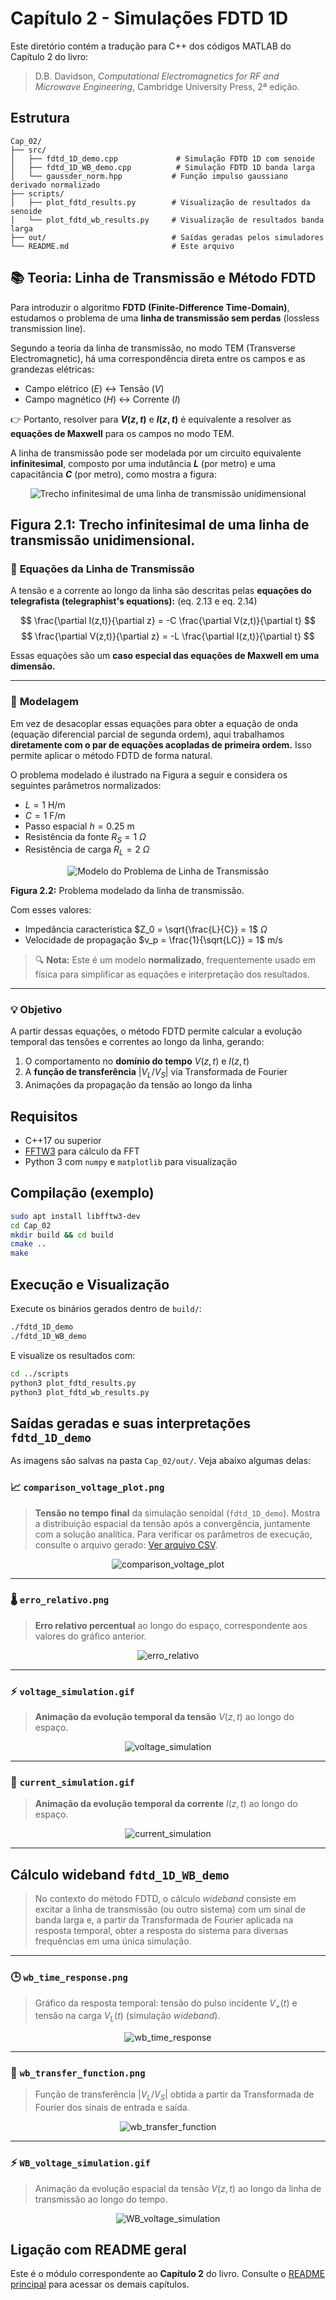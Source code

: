 # Capítulo 2 - Simulações FDTD 1D

Este diretório contém a tradução para C++ dos códigos MATLAB do Capítulo 2 do livro:

> D.B. Davidson, *Computational Electromagnetics for RF and Microwave Engineering*, Cambridge University Press, 2ª edição.

## Estrutura

```
Cap_02/
├── src/
│   ├── fdtd_1D_demo.cpp             # Simulação FDTD 1D com senoide
│   ├── fdtd_1D_WB_demo.cpp          # Simulação FDTD 1D banda larga
│   └── gaussder_norm.hpp           # Função impulso gaussiano derivado normalizado
├── scripts/
│   ├── plot_fdtd_results.py        # Visualização de resultados da senoide
│   └── plot_fdtd_wb_results.py     # Visualização de resultados banda larga
├── out/                            # Saídas geradas pelos simuladores
└── README.md                       # Este arquivo
```

## 📚 Teoria: Linha de Transmissão e Método FDTD

Para introduzir o algoritmo **FDTD (Finite-Difference Time-Domain)**, estudamos o problema de uma **linha de transmissão sem perdas** (lossless transmission line).

Segundo a teoria da linha de transmissão, no modo TEM (Transverse Electromagnetic), há uma correspondência direta entre os campos e as grandezas elétricas:

- Campo elétrico ($E$) ↔ Tensão ($V$)
- Campo magnético ($H$) ↔ Corrente ($I$)

👉 Portanto, resolver para **$V(z,t)$** e **$I(z,t)$** é equivalente a resolver as **equações de Maxwell** para os campos no modo TEM.

A linha de transmissão pode ser modelada por um circuito equivalente **infinitesimal**, composto por uma indutância **$L$** (por metro) e uma capacitância **$C$** (por metro), como mostra a figura:

<p align="center">
  <img src="img1.png" alt="Trecho infinitesimal de uma linha de transmissão unidimensional">
</p>

**Figura 2.1:** Trecho infinitesimal de uma linha de transmissão unidimensional.
---

### 📐 **Equações da Linha de Transmissão**

A tensão e a corrente ao longo da linha são descritas pelas **equações do telegrafista (telegraphist's equations):** (eq. 2.13 e eq. 2.14)

$$
\frac{\partial I(z,t)}{\partial z} = -C \frac{\partial V(z,t)}{\partial t}
$$
$$
\frac{\partial V(z,t)}{\partial z} = -L \frac{\partial I(z,t)}{\partial t}
$$

Essas equações são um **caso especial das equações de Maxwell em uma dimensão.**

---

### 🎯 **Modelagem**

Em vez de desacoplar essas equações para obter a equação de onda (equação diferencial parcial de segunda ordem), aqui trabalhamos **diretamente com o par de equações acopladas de primeira ordem.** Isso permite aplicar o método FDTD de forma natural.

O problema modelado é ilustrado na Figura a seguir e considera os seguintes parâmetros normalizados:

- $L = 1$ H/m
- $C = 1$ F/m
- Passo espacial $h = 0.25$ m
- Resistência da fonte $R_S = 1$ $\Omega$
- Resistência de carga $R_L = 2$ $\Omega$

<p align="center">
  <img src="img2.png" alt="Modelo do Problema de Linha de Transmissão">
</p>

**Figura 2.2:** Problema modelado da linha de transmissão.

Com esses valores:

- Impedância característica $Z_0 = \sqrt{\frac{L}{C}} = 1$ $\Omega$
- Velocidade de propagação $v_p = \frac{1}{\sqrt{LC}} = 1$ m/s

> 🔍 **Nota:** Este é um modelo **normalizado**, frequentemente usado em física para simplificar as equações e interpretação dos resultados.

---

### 💡 **Objetivo**

A partir dessas equações, o método FDTD permite calcular a evolução temporal das tensões e correntes ao longo da linha, gerando:

1. O comportamento no **domínio do tempo** $V(z,t)$ e $I(z,t)$
2. A **função de transferência** $|V_L / V_S|$ via Transformada de Fourier
3. Animações da propagação da tensão ao longo da linha

## Requisitos

- C++17 ou superior
- [FFTW3](http://www.fftw.org/) para cálculo da FFT
- Python 3 com `numpy` e `matplotlib` para visualização

## Compilação (exemplo)

```bash
sudo apt install libfftw3-dev
cd Cap_02
mkdir build && cd build
cmake ..
make
```

## Execução e Visualização

Execute os binários gerados dentro de `build/`:

```bash
./fdtd_1D_demo
./fdtd_1D_WB_demo
```

E visualize os resultados com:

```bash
cd ../scripts
python3 plot_fdtd_results.py
python3 plot_fdtd_wb_results.py
```

## Saídas geradas e suas interpretações `fdtd_1D_demo`

As imagens são salvas na pasta `Cap_02/out/`. Veja abaixo algumas delas:

### 📈 `comparison_voltage_plot.png`

> **Tensão no tempo final** da simulação senoidal (`fdtd_1D_demo`). Mostra a distribuição espacial da tensão após a convergência, juntamente com a solução analítica. Para verificar os parâmetros de execução, consulte o arquivo gerado: [Ver arquivo CSV](./out/simulation_parameters.csv).

<p align="center">
  <img src="out/comparison_voltage_plot.png" alt="comparison_voltage_plot">
</p>

---

### 🌡️ `erro_relativo.png`

> **Erro relativo percentual** ao longo do espaço, correspondente aos valores do gráfico anterior.

<p align="center">
  <img src="out/erro_relativo.png" alt="erro_relativo">
</p>

---

### ⚡ `voltage_simulation.gif`

> **Animação da evolução temporal da tensão** $V(z,t)$ ao longo do espaço.

<p align="center">
  <img src="out/voltage_simulation.gif" alt="voltage_simulation">
</p>

---

### 🔌 `current_simulation.gif`

> **Animação da evolução temporal da corrente** $I(z,t)$ ao longo do espaço.

<p align="center">
  <img src="out/current_simulation.gif" alt="current_simulation">
</p>

---

## Cálculo wideband `fdtd_1D_WB_demo`

> No contexto do método FDTD, o cálculo *wideband* consiste em excitar a linha de transmissão (ou outro sistema) com um sinal de banda larga e, a partir da Transformada de Fourier aplicada na resposta temporal, obter a resposta do sistema para diversas frequências em uma única simulação.

---

### 🕒 `wb_time_response.png`

> Gráfico da resposta temporal: tensão do pulso incidente $V_+(t)$ e tensão na carga $V_L(t)$ (simulação *wideband*).

<p align="center">
  <img src="out/wb_time_response.png" alt="wb_time_response">
</p>

---

### 📡 `wb_transfer_function.png`

> Função de transferência $|V_L / V_S|$ obtida a partir da Transformada de Fourier dos sinais de entrada e saída.

<p align="center">
  <img src="out/wb_transfer_function.png" alt="wb_transfer_function">
</p>

---

### ⚡ `WB_voltage_simulation.gif`

> Animação da evolução espacial da tensão $V(z,t)$ ao longo da linha de transmissão ao longo do tempo.

<p align="center">
  <img src="out/WB_voltage_simulation.gif" alt="WB_voltage_simulation">
</p>

## Ligação com README geral

Este é o módulo correspondente ao **Capítulo 2** do livro. Consulte o [README principal](../README.md) para acessar os demais capítulos.

